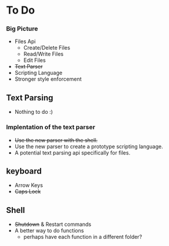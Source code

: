 # To Do

### Big Picture

- Files Api 
	- Create/Delete Files
	- Read/Write Files
	- Edit Files
- ~~Text Parser~~
- Scripting Language
- Stronger style enforcement


## Text Parsing
- Nothing to do :)


### Implentation of the text parser

- ~~Use the new parser with the shell.~~
- Use the new parser to create a prototype scripting language.
- A potential text parsing api specifically for files.

## keyboard
- Arrow Keys
- ~~Caps Lock~~

## Shell
- ~~Shutdown~~ & Restart commands
- A better way to do functions 
	- perhaps have each function in a different folder?
